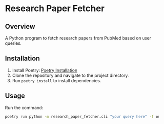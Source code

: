 # Research Paper Fetcher

## Overview
A Python program to fetch research papers from PubMed based on user queries.

## Installation
1. Install Poetry: [Poetry Installation](https://python-poetry.org/docs/#installation)
2. Clone the repository and navigate to the project directory.
3. Run `poetry install` to install dependencies.

## Usage
Run the command:
```bash
poetry run python -m research_paper_fetcher.cli "your query here" -f output.csv
